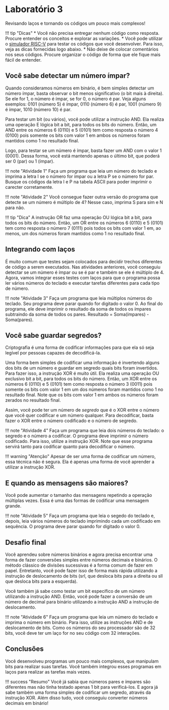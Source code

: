 # Laboratório 3

Revisando laços e tornando os códigos um pouco mais complexos!

!!! tip "Dicas"
    * Você não precisa entregar nenhum código como resposta. Procure entender os conceitos e explorar as variações.
    * Você pode utilizar o [simulador RISC-V](https://ascslab.org/research/briscv/simulator/simulator.html) para testar os códigos que você desenvolver. Para isso, veja as dicas fornecidas logo abaixo.
    * Não deixe de colocar comentários nos seus códigos. Procure organizar o código de forma que ele fique mais fácil de entender.

## Você sabe detectar um número ímpar?

Quando consideramos números em binário, é bem simples detectar um número ímpar, basta observar o bit menos significativo (o bit mais à direita). Se ele for 1, o número é ímpar, se for 0, o número é par. Veja alguns exemplos: 0101 (número 5) é ímpar, 0110 (número 6) é par, 1001 (número 9) é ímpar, 1010 (número 10) é par.

Para testar um bit (ou vários), você pode utilizar a instrução AND. Ela realiza uma operação E lógica bit a bit, para todos os bits do número. Então, um AND entre os números 6 (0110) e 5 (0101) tem como resposta o número 4 (0100) pois somente os bits com valor 1 em ambos os números foram mantidos como 1 no resultado final. 

Logo, para testar se um número é ímpar, basta fazer um AND com o valor 1 (0001). Dessa forma, você está mantendo apenas o último bit, que poderá ser 0 (par) ou 1 (ímpar).

!!! note "Atividade 1"
    Faça um programa que leia um número do teclado e imprima a letra I se o número for ímpar ou a letra P se o número for par. Busque os códigos da letra I e P na tabela ASCII para poder imprimir o carecter corretamente.

!!! note "Atividade 2"
    Você consegue fazer outra versão do programa que detecte se um número é múltiplo de 4? Nesse caso, imprima S para sim e N para não.

!!! tip "Dica"
    A instrução OR faz uma operação OU lógica bit a bit, para todos os bits do número. Então, um OR entre os números 6 (0110) e 5 (0101) tem como resposta o número 7 (0111) pois todos os bits com valor 1 em, ao menos, um dos números foram mantidos como 1 no resultado final.

## Integrando com laços

É muito comum que testes sejam colocados para decidir trechos diferentes de código a serem executados. Nas atividades anteriores, você conseguiu detectar se um número é ímpar ou se é par e também se ele é múltiplo de 4. Agora, vamos integrar esses testes com laços para que o programa possa ler vários números do teclado e executar tarefas diferentes para cada tipo de número.

!!! note "Atividade 3"
    Faça um programa que leia múltiplos números do teclado. Seu programa deve parar quando for digitado o valor 0. Ao final do programa, ele deve imprimir o resultado da soma de todos os ímpares subtraindo da soma de todos os pares. Resultado = Soma(ímpares) - Soma(pares).

## Você sabe guardar segredos?

Criptografia é uma forma de codificar informações para que ela só seja legível por pessoas capazes de decodificá-la. 

Uma forma bem simples de codificar uma informação é invertendo alguns dos bits de um número e guardar em segredo quais bits foram invertidos. Para fazer isso, a instrução XOR é muito útil. Ela realiza uma operação OU exclusivo bit a bit, para todos os bits do número. Então, um XOR entre os números 6 (0110) e 5 (0101) tem como resposta o número 3 (0011) pois somente os bits com valor 1 em um dos números foram mantidos como 1 no resultado final. Note que os bits com valor 1 em ambos os números foram zerados no resultado final.

Assim, você pode ter um número de *segredo* que é o XOR entre o número que você quer codificar e um número qualquer. Para decodificar, basta fazer o XOR entre o número codificado e o número de segredo.

!!! note "Atividade 4"
    Faça um programa que leia dois números do teclado: o segredo e o número a codificar. O programa deve imprimir o número codificado. Para isso, utilize a instrução XOR. Note que esse programa servirá tanto para codificar quanto para decodificar o número.

!!! warning "Atenção"
    Apesar de ser uma forma de codificar um número, essa técnica não é segura. Ela é apenas uma forma de você aprender a utilizar a instrução XOR.

## E quando as mensagens são maiores?

Você pode aumentar o tamanho das mensagens repetindo a operação múltiplas vezes. Essa é uma das formas de codificar uma mensagem grande.

!!! note "Atividade 5"
    Faça um programa que leia o segedo do teclado e, depois, leia vários números do teclado imprimindo cada um codificado em sequência. O programa deve parar quando for digitado o valor 0.

## Desafio final

Você aprendeu sobre números binários e agora precisa encontrar uma forma de fazer conversões simples entre números decimais e binários. O método clássico de divisões sucessivas é a forma comum de fazer em papel. Entretanto, você pode fazer isso de forma mais rápida utilizando a instrução de deslocamento de bits (srl, que desloca bits para a direita ou sll que desloca bits para a esquerda). 

Você também já sabe como testar um bit específico de um número utilizando a instrução AND. Então, você pode fazer a conversão de um número de decimal para binário utilizando a instrução AND a instrução de deslocamento.

!!! note "Atividade 6"
    Faça um programa que leia um número do teclado e imprima o número em binário. Para isso, utilize as instruções AND e de deslocamento de bits. Como os números do seu processador são de 32 bits, você deve ter um laço for no seu código com 32 interações.

## Conclusões

Você desenvolveu programas um pouco mais complexos, que manipulam bits para realizar suas tarefas. Você também integrou esses programas em laços para realizar as tarefas mais vezes.


!!! success "Resumo"
    Você já sabia que números pares e ímpares são diferentes mas não tinha testado apenas 1 bit para verificá-los. E agora já sabe também uma forma simples de codificar um segredo, através da instrução XOR. Além disso tudo, você conseguiu converter números decimais em binário!
